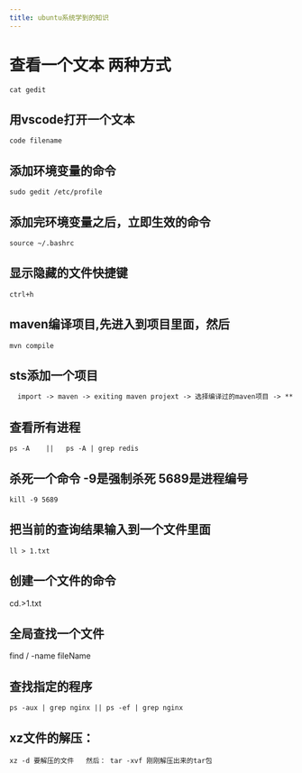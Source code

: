 ```yaml
---
title: ubuntu系统学到的知识
---
```


# 查看一个文本 两种方式

    cat gedit

## 用vscode打开一个文本

    code filename

## 添加环境变量的命令

    sudo gedit /etc/profile

## 添加完环境变量之后，立即生效的命令

    source ~/.bashrc

## 显示隐藏的文件快捷键

    ctrl+h

## maven编译项目,先进入到项目里面，然后

    mvn compile

## sts添加一个项目

```txt
  import -> maven -> exiting maven projext -> 选择编译过的maven项目 -> **变成ss
```

## 查看所有进程

    ps -A    ||   ps -A | grep redis

## 杀死一个命令 -9是强制杀死  5689是进程编号

    kill -9 5689

## 把当前的查询结果输入到一个文件里面

    ll > 1.txt

## 创建一个文件的命令

  cd.>1.txt

## 全局查找一个文件

  find / -name fileName

## 查找指定的程序

    ps -aux | grep nginx || ps -ef | grep nginx

## xz文件的解压：

    xz -d 要解压的文件   然后： tar -xvf 刚刚解压出来的tar包